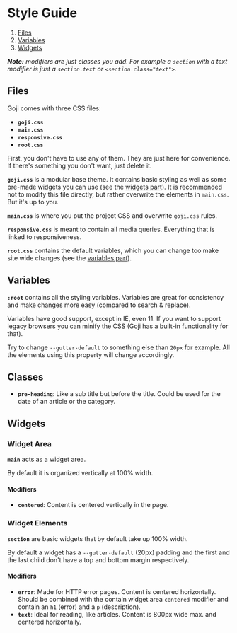 Style Guide
===========

1. [Files](#files)
2. [Variables](#variables)
3. [Widgets](#widgets)

***Note:** modifiers are just classes you add. For example a `section` with a text modifier is just
a `section.text` or `<section class="text">`.*

Files
-----

Goji comes with three CSS files:

- **`goji.css`**
- **`main.css`**
- **`responsive.css`**
- **`root.css`**

First, you don't have to use any of them. They are just here for convenience. If there's something
you don't want, just delete it.

**`goji.css`** is a modular base theme. It contains basic styling as well as some pre-made widgets you
can use (see the [widgets part](#widgets)). It is recommended not to modify this file directly, but
rather overwrite the elements in `main.css`. But it's up to you.

**`main.css`** is where you put the project CSS and overwrite `goji.css` rules.

**`responsive.css`** is meant to contain all media queries. Everything that is linked to responsiveness.

**`root.css`** contains the default variables, which you can change too make site wide changes (see the
[variables part](#variables)).

Variables
---------

**`:root`** contains all the styling variables. Variables are great for consistency and make changes
more easy (compared to search & replace).

Variables have good support, except in IE, even 11. If you want to support legacy browsers you can
minify the CSS (Goji has a built-in functionality for that).

Try to change `--gutter-default` to something else than `20px` for example. All the elements using
this property will change accordingly.

Classes
-------

- **`pre-heading`**: Like a sub title but before the title. Could be used for the date of an article
  or the category.


Widgets
-------

### Widget Area

**`main`** acts as a widget area.

By default it is organized vertically at 100% width.

#### Modifiers

- **`centered`**: Content is centered vertically in the page.

### Widget Elements

**`section`** are basic widgets that by default take up 100% width.

By default a widget has a `--gutter-default` (20px) padding and the first and the last child
don't have a top and bottom margin respectively.

#### Modifiers

- **`error`**: Made for HTTP error pages. Content is centered horizontally. Should be combined with
  the contain widget area `centered` modifier and contain an `h1` (error) and a `p` (description).
- **`text`**: Ideal for reading, like articles. Content is 800px wide max. and centered horizontally.
